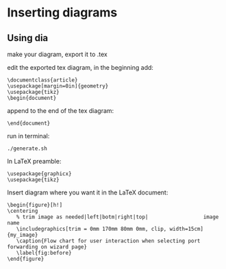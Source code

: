 Inserting diagrams
==================
## Using dia

make your diagram, export it to .tex

edit the exported tex diagram, in the beginning add:

    \documentclass{article}
    \usepackage[margin=0in]{geometry}
    \usepackage{tikz}
    \begin{document}

append to the end of the tex diagram:

    \end{document}

run in terminal:

    ./generate.sh

In LaTeX preamble:

    \usepackage{graphicx}
    \usepackage{tikz}

Insert diagram where you want it in the LaTeX document:

    \begin{figure}[h!]
    \centering
       % trim image as needed|left|botm|right|top|                  image name
       \includegraphics[trim = 0mm 170mm 80mm 0mm, clip, width=15cm]{my_image}
       \caption{Flow chart for user interaction when selecting port forwarding on wizard page}
       \label{fig:before}
    \end{figure}

